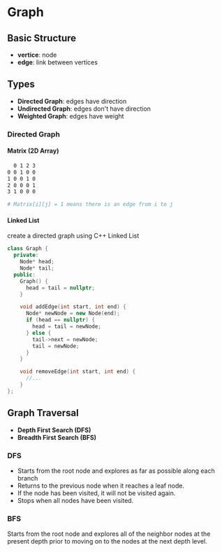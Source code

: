 # Graph

## Basic Structure

- **vertice**: node
- **edge**: link between vertices

## Types

- **Directed Graph**: edges have direction
- **Undirected Graph**: edges don't have direction
- **Weighted Graph**: edges have weight

### Directed Graph

#### Matrix (2D Array)

```bash
  0 1 2 3
0 0 1 0 0
1 0 0 1 0
2 0 0 0 1
3 1 0 0 0

# Matrix[i][j] = 1 means there is an edge from i to j
```

#### Linked List

create a directed graph using C++ Linked List

```cpp
class Graph {
  private:
    Node* head;
    Node* tail;
  public:
    Graph() {
      head = tail = nullptr;
    }

    void addEdge(int start, int end) {
      Node* newNode = new Node(end);
      if (head == nullptr) {
        head = tail = newNode;
      } else {
        tail->next = newNode;
        tail = newNode;
      }
    }

    void removeEdge(int start, int end) {
      //...
    }
};
```

## Graph Traversal

- **Depth First Search (DFS)**
- **Breadth First Search (BFS)**

### DFS

- Starts from the root node and explores as far as possible along each branch
- Returns to the previous node when it reaches a leaf node.
- If the node has been visited, it will not be visited again.
- Stops when all nodes have been visited.

### BFS

Starts from the root node and explores all of the neighbor nodes at the present depth prior to moving on to the nodes at the next depth level.

